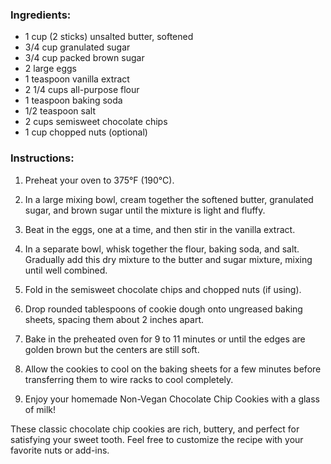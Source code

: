 ### Ingredients:
- 1 cup (2 sticks) unsalted butter, softened
- 3/4 cup granulated sugar
- 3/4 cup packed brown sugar
- 2 large eggs
- 1 teaspoon vanilla extract
- 2 1/4 cups all-purpose flour
- 1 teaspoon baking soda
- 1/2 teaspoon salt
- 2 cups semisweet chocolate chips
- 1 cup chopped nuts (optional)

### Instructions:
1. Preheat your oven to 375°F (190°C).

2. In a large mixing bowl, cream together the softened butter, granulated sugar, and brown sugar until the mixture is light and fluffy.

3. Beat in the eggs, one at a time, and then stir in the vanilla extract.

4. In a separate bowl, whisk together the flour, baking soda, and salt. Gradually add this dry mixture to the butter and sugar mixture, mixing until well combined.

5. Fold in the semisweet chocolate chips and chopped nuts (if using).

6. Drop rounded tablespoons of cookie dough onto ungreased baking sheets, spacing them about 2 inches apart.

7. Bake in the preheated oven for 9 to 11 minutes or until the edges are golden brown but the centers are still soft.

8. Allow the cookies to cool on the baking sheets for a few minutes before transferring them to wire racks to cool completely.

9. Enjoy your homemade Non-Vegan Chocolate Chip Cookies with a glass of milk!

These classic chocolate chip cookies are rich, buttery, and perfect for satisfying your sweet tooth. Feel free to customize the recipe with your favorite nuts or add-ins.
<br><br><br>
